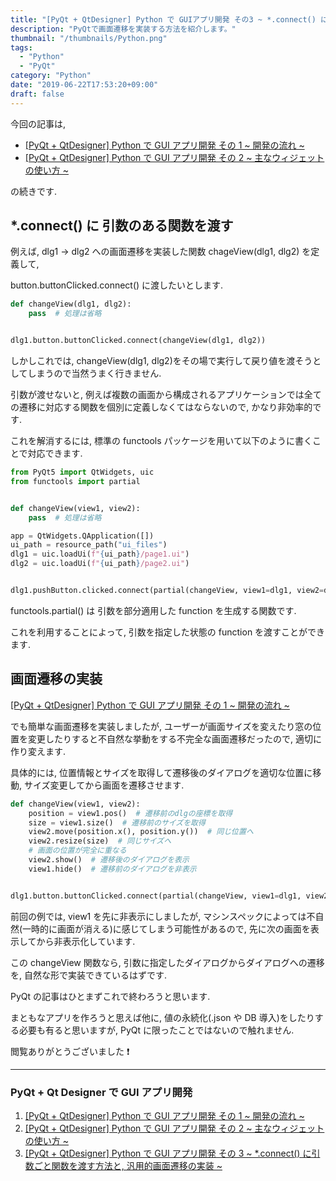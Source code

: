 ```yaml
---
title: "[PyQt + QtDesigner] Python で GUIアプリ開発 その3 ~ *.connect() に引数ごと関数を渡す方法と, 汎用的画面遷移の実装 ~"
description: "PyQtで画面遷移を実装する方法を紹介します。"
thumbnail: "/thumbnails/Python.png"
tags:
  - "Python"
  - "PyQt"
category: "Python"
date: "2019-06-22T17:53:20+09:00"
draft: false
---
```


今回の記事は,

- [[PyQt + QtDesigner] Python で GUI アプリ開発 その 1 ~ 開発の流れ ~](../pyqt1/)
- [[PyQt + QtDesigner] Python で GUI アプリ開発 その 2 ~ 主なウィジェットの使い方 ~](../pyqt2/)

の続きです.

## \*.connect() に 引数のある関数を渡す

例えば, dlg1 -> dlg2 への画面遷移を実装した関数 chageView(dlg1, dlg2) を定義して,

button.buttonClicked.connect() に渡したいとします.

```python
def changeView(dlg1, dlg2):
    pass  # 処理は省略


dlg1.button.buttonClicked.connect(changeView(dlg1, dlg2))
```

しかしこれでは, changeView(dlg1, dlg2)をその場で実行して戻り値を渡そうとしてしまうので当然うまく行きません.

引数が渡せないと, 例えば複数の画面から構成されるアプリケーションでは全ての遷移に対応する関数を個別に定義しなくてはならないので, かなり非効率的です.

これを解消するには, 標準の functools パッケージを用いて以下のように書くことで対応できます.

```python
from PyQt5 import QtWidgets, uic
from functools import partial


def changeView(view1, view2):
    pass  # 処理は省略

app = QtWidgets.QApplication([])
ui_path = resource_path("ui_files")
dlg1 = uic.loadUi(f"{ui_path}/page1.ui")
dlg2 = uic.loadUi(f"{ui_path}/page2.ui")


dlg1.pushButton.clicked.connect(partial(changeView, view1=dlg1, view2=dlg2))
```

functools.partial() は 引数を部分適用した function を生成する関数です.

これを利用することによって, 引数を指定した状態の function を渡すことができます.

## 画面遷移の実装

[[PyQt + QtDesigner] Python で GUI アプリ開発 その 1 ~ 開発の流れ ~](/post/pyqt1/)

でも簡単な画面遷移を実装しましたが, ユーザーが画面サイズを変えたり窓の位置を変更したりすると不自然な挙動をする不完全な画面遷移だったので, 適切に作り変えます.

具体的には, 位置情報とサイズを取得して遷移後のダイアログを適切な位置に移動, サイズ変更してから画面を遷移させます.

```python
def changeView(view1, view2):
    position = view1.pos()  # 遷移前のdlgの座標を取得
    size = view1.size()  # 遷移前のサイズを取得
    view2.move(position.x(), position.y())  # 同じ位置へ
    view2.resize(size)  # 同じサイズへ
    # 画面の位置が完全に重なる
    view2.show()  # 遷移後のダイアログを表示
    view1.hide()  # 遷移前のダイアログを非表示


dlg1.button.buttonClicked.connect(partial(changeView, view1=dlg1, view2=dlg2))
```

前回の例では, view1 を先に非表示にしましたが, マシンスペックによっては不自然(一時的に画面が消える)に感じてしまう可能性があるので, 先に次の画面を表示してから非表示化しています.

この changeView 関数なら, 引数に指定したダイアログからダイアログへの遷移を, 自然な形で実装できているはずです.

PyQt の記事はひとまずこれで終わろうと思います.

まともなアプリを作ろうと思えば他に, 値の永続化(.json や DB 導入)をしたりする必要も有ると思いますが, PyQt に限ったことではないので触れません.

閲覧ありがとうございました ❗

---

### PyQt + Qt Designer で GUI アプリ開発

1. [[PyQt + QtDesigner] Python で GUI アプリ開発 その 1 ~ 開発の流れ ~](./../pyqt1/)
1. [[PyQt + QtDesigner] Python で GUI アプリ開発 その 2 ~ 主なウィジェットの使い方 ~](./../pyqt2/)
1. [[PyQt + QtDesigner] Python で GUI アプリ開発 その 3 ~ \*.connect() に引数ごと関数を渡す方法と, 汎用的画面遷移の実装 ~](./../pyqt3/)

